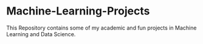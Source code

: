 # Machine-Learning-Projects
This Repository contains some of my academic and fun projects in Machine Learning and Data Science.
